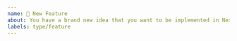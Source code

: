 ```yaml
---
name: 🎉 New Feature
about: You have a brand new idea that you want to be implemented in Nexus?
labels: type/feature
---
```

<!--
- Please target the latest branch.
- Please add sufficient description of the new feature to help reviewers.
- Indicate if this will have breaking changes.
- Always add tests and ensure they pass.
- Without tests, your pull request will likely be closed.
-->
